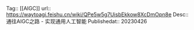 Tag:: [[AIGC]]
url:: https://waytoagi.feishu.cn/wiki/QPe5w5g7UisbEkkow8XcDmOpn8e
Desc:: 通往AIGC之路 - 实现通用人工智能
Publishedat::  20230426
